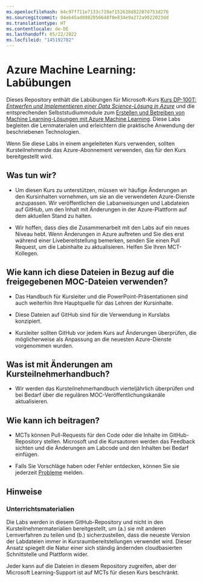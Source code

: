 ```yaml
---
ms.openlocfilehash: b4c97f711e7133c719af152638d82207d753d276
ms.sourcegitcommit: 04eb45ad8982056648f0e834e9a272a9022023dd
ms.translationtype: HT
ms.contentlocale: de-DE
ms.lasthandoff: 05/22/2022
ms.locfileid: "145192782"
---
```

# <a name="azure-machine-learning-lab-exercises"></a>Azure Machine Learning: Labübungen

Dieses Repository enthält die Labübungen für Microsoft-Kurs [Kurs DP-100T: *Entwerfen und Implementieren einer Data Science-Lösung in Azure*](https://docs.microsoft.com/learn/certifications/courses/dp-100t01) und die entsprechenden Selbststudiummodule zum [Erstellen und Betreiben von Machine Learning-Lösungen mit Azure Machine Learning](https://docs.microsoft.com/learn/paths/build-ai-solutions-with-azure-ml-service/). Diese Labs begleiten die Lernmaterialen und erleichtern die praktische Anwendung der beschriebenen Technologien.

Wenn Sie diese Labs in einem angeleiteten Kurs verwenden, sollten Kursteilnehmende das Azure-Abonnement verwenden, das für den Kurs bereitgestellt wird.

## <a name="what-are-we-doing"></a>Was tun wir?

- Um diesen Kurs zu unterstützen, müssen wir häufige Änderungen an den Kursinhalten vornehmen, um sie an die verwendeten Azure-Dienste anzupassen.  Wir veröffentlichen die Labanweisungen und Labdateien auf GitHub, um den Inhalt mit Änderungen in der Azure-Plattform auf dem aktuellen Stand zu halten.

- Wir hoffen, dass dies die Zusammenarbeit mit den Labs auf ein neues Niveau hebt. Wenn Änderungen in Azure auftreten und Sie dies erst während einer Livebereitstellung bemerken, senden Sie einen Pull Request, um die Labinhalte zu aktualisieren.  Helfen Sie Ihren MCT-Kollegen.

## <a name="how-should-i-use-these-files-relative-to-the-released-moc-files"></a>Wie kann ich diese Dateien in Bezug auf die freigegebenen MOC-Dateien verwenden?

- Das Handbuch für Kursleiter und die PowerPoint-Präsentationen sind auch weiterhin Ihre Hauptquelle für das Lehren der Kursinhalte.

- Diese Dateien auf GitHub sind für die Verwendung in Kurslabs konzipiert.

- Kursleiter sollten GitHub vor jedem Kurs auf Änderungen überprüfen, die möglicherweise als Anpassung an die neuesten Azure-Dienste vorgenommen wurden.

## <a name="what-about-changes-to-the-student-handbook"></a>Was ist mit Änderungen am Kursteilnehmerhandbuch?

- Wir werden das Kursteilnehmerhandbuch vierteljährlich überprüfen und bei Bedarf über die regulären MOC-Veröffentlichungskanäle aktualisieren.

## <a name="how-do-i-contribute"></a>Wie kann ich beitragen?

- MCTs können Pull-Requests für den Code oder die Inhalte im GitHub-Repository stellen. Microsoft und die Kursautoren werden das Feedback sichten und die Änderungen am Labcode und den Inhalten bei Bedarf einfügen.

- Falls Sie Vorschläge haben oder Fehler entdecken, können Sie sie jederzeit [Probleme](https://github.com/MicrosoftLearning/mslearn-dp100/issues) melden.

## <a name="notes"></a>Hinweise

### <a name="classroom-materials"></a>Unterrichtsmaterialien

Die Labs werden in diesem GitHub-Repository und nicht in den Kursteilnehmermaterialien bereitgestellt, um (a.) sie mit anderen Lernverfahren zu teilen und (b.) sicherzustellen, dass die neueste Version der Labdateien immer in Kursraumbereitstellungen verwendet wird. Dieser Ansatz spiegelt die Natur einer sich ständig ändernden cloudbasierten Schnittstelle und Plattform wider.

Jeder kann auf die Dateien in diesem Repository zugreifen, aber der Microsoft Learning-Support ist auf MCTs für diesen Kurs beschränkt.
